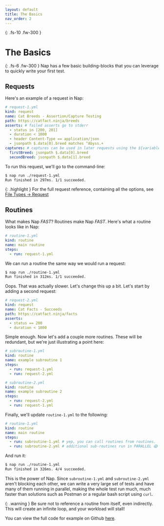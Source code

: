 ```yaml
---
layout: default
title: The Basics
nav_order: 2
---
```


{: .fs-10 .fw-300 }
# The Basics

{: .fs-6 .fw-300 }
Nap has a few basic building-blocks that you can leverage to quickly write your first test.

## Requests

Here's an example of a request in Nap:

```yml
# request-1.yml
kind: request
name: Cat Breeds - Assertion/Capture Testing
path: https://catfact.ninja/breeds
asserts: # failed asserts go to stderr
  - status in [200, 201]
  - duration < 1000
  - header Content-Type == application/json
  - jsonpath $.data[0].breed matches ^Abyss.+
captures: # captures can be used in later requests using the ${variable} syntax
  firstBreed: jsonpath $.data[0].breed
  secondBreed: jsonpath $.data[1].breed
```

To run this request, we'll go to the command-line:

```bash
$ nap run ./request-1.yml
Run finished in 297ms. 1/1 succeeded.
```

{: .highlight }
For the full request reference, containing all the options, see [File Types -> Request](/reference/file-types/requests)

## Routines

What makes Nap _FAST_? Routines make Nap _FAST_. Here's what a routine looks like in Nap:

```yml
# routine-1.yml
kind: routine
name: main routine
steps:
  - run: request-1.yml
```

We can run a routine the same way we would run a request:

```bash
$ nap run ./routine-1.yml
Run finished in 312ms. 1/1 succeeded.
```

Oops. That was actually slower. Let's change this up a bit. Let's start by adding a second request:

```yml
# request-2.yml
kind: request
name: Cat Facts - Succeeds
path: https://catfact.ninja/facts
asserts:
  - status == 200
  - duration < 1000
```

Simple enough. Now let's add a couple more routines. These will be redundant, but we're just illustrating a point here:

```yml
# subroutine-1.yml
kind: routine
name: example subroutine 1
steps:
  - run: request-1.yml
  - run: request-2.yml
```

```yml
# subroutine-2.yml
kind: routine
name: example subroutine 2
steps:
  - run: request-2.yml
  - run: request-1.yml
```

Finally, we'll update `routine-1.yml` to the following:

```yml
# routine-1.yml
kind: routine
name: main routine
steps:
  - run: subroutine-1.yml # yep, you can call routines from routines.
  - run: subroutine-2.yml # additional sub-routines run in PARALLEL 😱
```

And run it:

```bash
$ nap run ./routine-1.yml
Run finished in 326ms. 4/4 succeeded.
```

This is the power of Nap. Since `subroutine-1.yml` and `subroutine-2.yml` aren't blocking each other, we can write a very large set of tests and have many of them running in parallel, making the whole test run much, much faster than solutions such as Postman or a regular bash script using `curl`.

{: .warning }
Be sure not to reference a routine from itself, even indirectly. This will create an infinite loop, and your workload will stall!

You can view the full code for example on Github [here](https://github.com/davesheldon/nap/tree/main/examples/routines/basic).